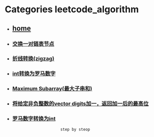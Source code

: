 # Categories leetcode_algorithm
* ## [home](../README.md)
* ### [交换一对链表节点](Swap_Nodes_in_Pairs.md)
* ### [折线转换(zigzag)](ZigZag_Conversion.md)
* ### [int转换为罗马数字](intToRoman.md)
* ### [Maximum Subarray(最大子串和)](maximum_subarray.md)
* ### [将给定非负整数的vector<int> digits加一，返回加一后的最高位](plus_one.md)
* ### [罗马数字转换为int](romanToInt.md)
                           step by steop
